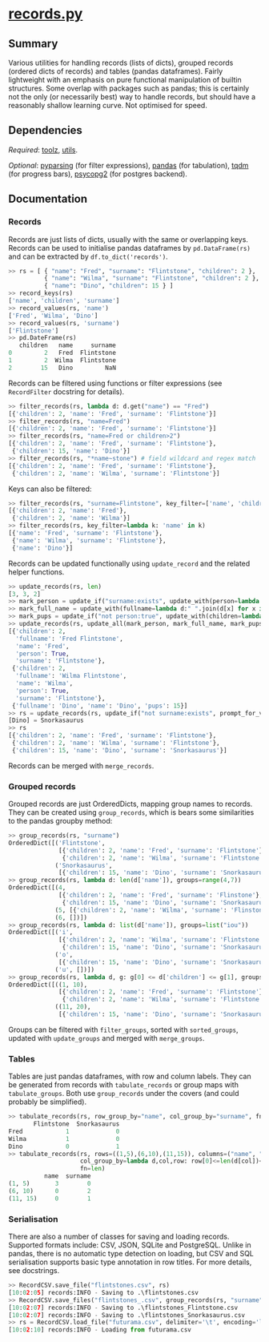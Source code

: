 # [records.py](records.py)

## Summary 
Various utilities for handling records (lists of dicts), grouped records (ordered dicts of records) and tables (pandas dataframes). Fairly lightweight with an emphasis on pure functional manipulation of builtin structures. Some overlap with packages such as pandas; this is certainly not the only (or necessarily best) way to handle records, but should have a reasonably shallow learning curve. Not optimised for speed.

## Dependencies
*Required*: [toolz](http://toolz.readthedocs.io/en/latest/index.html), [utils](utils.md).

*Optional*: [pyparsing](http://pyparsing.wikispaces.com/) (for filter expressions), [pandas](http://pandas.pydata.org/) (for tabulation), [tqdm](https://pypi.python.org/pypi/tqdm) (for progress bars), [psycopg2](http://initd.org/psycopg/) (for postgres backend).
 
## Documentation

### Records

Records are just lists of dicts, usually with the same or overlapping keys. Records can be used to initialise pandas dataframes by `pd.DataFrame(rs)` and can be extracted by `df.to_dict('records')`.

```python
>> rs = [ { "name": "Fred", "surname": "Flintstone", "children": 2 },
          { "name": "Wilma", "surname": "Flintstone", "children": 2 },
          { "name": "Dino", "children": 15 } ]
>> record_keys(rs)
['name', 'children', 'surname']
>> record_values(rs, 'name')
['Fred', 'Wilma', 'Dino']
>> record_values(rs, 'surname')
['Flintstone']
>> pd.DateFrame(rs)
   children   name     surname
0         2   Fred  Flintstone
1         2  Wilma  Flintstone
2        15   Dino         NaN
```

Records can be filtered using functions or filter expressions (see `RecordFilter` docstring for details).

```python
>> filter_records(rs, lambda d: d.get("name") == "Fred")
[{'children': 2, 'name': 'Fred', 'surname': 'Flintstone'}]
>> filter_records(rs, "name=Fred")
[{'children': 2, 'name': 'Fred', 'surname': 'Flintstone'}]
>> filter_records(rs, "name=Fred or children>2")
[{'children': 2, 'name': 'Fred', 'surname': 'Flintstone'},
 {'children': 15, 'name': 'Dino'}]
>> filter_records(rs, "*name~stone") # field wildcard and regex match
[{'children': 2, 'name': 'Fred', 'surname': 'Flintstone'},
 {'children': 2, 'name': 'Wilma', 'surname': 'Flintstone'}]
``` 

Keys can also be filtered:

```python
>> filter_records(rs, "surname=Flintstone", key_filter=['name', 'children'])
[{'children': 2, 'name': 'Fred'},
 {'children': 2, 'name': 'Wilma'}]
>> filter_records(rs, key_filter=lambda k: 'name' in k)
[{'name': 'Fred', 'surname': 'Flintstone'},
 {'name': 'Wilma', 'surname': 'Flintstone'},
 {'name': 'Dino'}]
```

Records can be updated functionally using `update_record` and the related helper functions.

```python
>> update_records(rs, len)
[3, 3, 2]
>> mark_person = update_if("surname:exists", update_with(person=lambda d: True))
>> mark_full_name = update_with(fullname=lambda d:" ".join(d[x] for x in ['name', 'surname'] if x in d))
>> mark_pups = update_if("not person:true", update_with(children=lambda d:None, pups=lambda d:d['children']))
>> update_records(rs, update_all(mark_person, mark_full_name, mark_pups))
[{'children': 2,
  'fullname': 'Fred Flintstone',
  'name': 'Fred',
  'person': True,
  'surname': 'Flintstone'},
 {'children': 2,
  'fullname': 'Wilma Flintstone',
  'name': 'Wilma',
  'person': True,
  'surname': 'Flintstone'},
 {'fullname': 'Dino', 'name': 'Dino', 'pups': 15}]
>> rs = update_records(rs, update_if("not surname:exists", prompt_for_value('surname',prompt=lambda d:d['name'])))
[Dino] = Snorkasaurus
>> rs
[{'children': 2, 'name': 'Fred', 'surname': 'Flintstone'},
 {'children': 2, 'name': 'Wilma', 'surname': 'Flintstone'},
 {'children': 15, 'name': 'Dino', 'surname': 'Snorkasaurus'}]
```

Records can be merged with `merge_records`.

### Grouped records

Grouped records are just OrderedDicts, mapping group names to records. They can be created using `group_records`, which is bears some similarities to the pandas groupby method:

```python
>> group_records(rs, "surname")
OrderedDict([('Flintstone',
              [{'children': 2, 'name': 'Fred', 'surname': 'Flintstone'},
               {'children': 2, 'name': 'Wilma', 'surname': 'Flintstone'}]),
             ('Snorkasaurus',
              [{'children': 15, 'name': 'Dino', 'surname': 'Snorkasaurus'}])])
>> group_records(rs, lambda d: len(d['name']), groups=range(4,7))
OrderedDict([(4,
              [{'children': 2, 'name': 'Fred', 'surname': 'Flinstone'},
               {'children': 15, 'name': 'Dino', 'surname': 'Snorkasaurus'}]),
             (5, [{'children': 2, 'name': 'Wilma', 'surname': 'Flinstone'}]),
             (6, [])])
>> group_records(rs, lambda d: list(d['name']), groups=list("iou"))
OrderedDict([('i',
              [{'children': 2, 'name': 'Wilma', 'surname': 'Flintstone'},
               {'children': 15, 'name': 'Dino', 'surname': 'Snorkasaurus'}]),
             ('o',
              [{'children': 15, 'name': 'Dino', 'surname': 'Snorkasaurus'}]),
             ('u', [])])
>> group_records(rs, lambda d, g: g[0] <= d['children'] <= g[1], groups=((1,10),(11,20)), by_filter=True)
OrderedDict([((1, 10),
              [{'children': 2, 'name': 'Fred', 'surname': 'Flintstone'},
               {'children': 2, 'name': 'Wilma', 'surname': 'Flintstone'}]),
             ((11, 20),
              [{'children': 15, 'name': 'Dino', 'surname': 'Snorkasaurus'}])])
```

Groups can be filtered with `filter_groups`, sorted with `sorted_groups`, updated with `update_groups` and merged with `merge_groups`.

### Tables

Tables are just pandas dataframes, with row and column labels. They can be generated from records with `tabulate_records` or group maps with `tabulate_groups`. Both use `group_records` under the covers (and could probably be simplified).

```python
>> tabulate_records(rs, row_group_by="name", col_group_by="surname", fn=len)
       Flintstone  Snorkasaurus
Fred            1             0
Wilma           1             0
Dino            0             1
>> tabulate_records(rs, rows=((1,5),(6,10),(11,15)), columns=("name", "surname"),
                    col_group_by=lambda d,col,row: row[0]<=len(d[col])<=row[1], col_filter=True,
                    fn=len)
          name  surname
(1, 5)       3        0
(6, 10)      0        2
(11, 15)     0        1
```
    
### Serialisation

There are also a number of classes for saving and loading records. Supported formats include: CSV, JSON, SQLite and PostgreSQL. Unlike in pandas, there is no automatic type detection on loading, but CSV and SQL serialisation supports basic type annotation in row titles. For more details, see docstrings.

```python
>> RecordCSV.save_file("flintstones.csv", rs)
[10:02:05] records:INFO - Saving to .\flintstones.csv
>> RecordCSV.save_files("flintstones_.csv", group_records(rs, "surname"))
[10:02:07] records:INFO - Saving to .\flintstones_Flintstone.csv
[10:02:07] records:INFO - Saving to .\flintstones_Snorkasaurus.csv
>> rs = RecordCSV.load_file("futurama.csv", delimiter='\t', encoding='latin-1')
[10:02:10] records:INFO - Loading from futurama.csv
```
  
